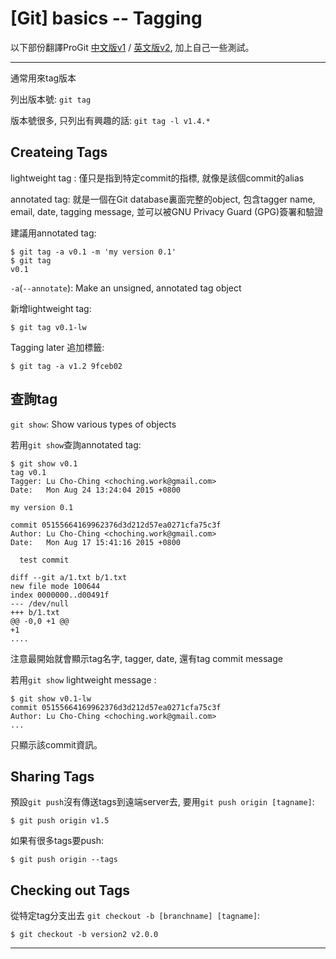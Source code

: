 # [Git] basics -- Tagging

以下部份翻譯ProGit [中文版v1](https://git-scm.com/book/zh-tw/v1/%E9%96%8B%E5%A7%8B) / [英文版v2](https://git-scm.com/book/en/v2), 加上自己一些測試。

-----------

通常用來tag版本 

列出版本號: `git tag`

版本號很多, 只列出有興趣的話: `git tag -l v1.4.*`

## Createing Tags

lightweight tag : 僅只是指到特定commit的指標, 就像是該個commit的alias

annotated tag: 就是一個在Git database裏面完整的object, 包含tagger name, email, date, tagging message, 並可以被GNU Privacy Guard (GPG)簽署和驗證 

建議用annotated tag: 

```
$ git tag -a v0.1 -m 'my version 0.1'
$ git tag
v0.1
```

`-a`(`--annotate`): Make an unsigned, annotated tag object

新增lightweight tag: 

```
$ git tag v0.1-lw
```

Tagging later 追加標籤:

```
$ git tag -a v1.2 9fceb02
```


## 查詢tag

`git show`: Show various types of objects

若用`git show`查詢annotated tag: 

```
$ git show v0.1
tag v0.1
Tagger: Lu Cho-Ching <choching.work@gmail.com>
Date:   Mon Aug 24 13:24:04 2015 +0800

my version 0.1

commit 05155664169962376d3d212d57ea0271cfa75c3f
Author: Lu Cho-Ching <choching.work@gmail.com>
Date:   Mon Aug 17 15:41:16 2015 +0800

  test commit

diff --git a/1.txt b/1.txt
new file mode 100644
index 0000000..d00491f
--- /dev/null
+++ b/1.txt
@@ -0,0 +1 @@
+1
....
```

注意最開始就會顯示tag名字, tagger, date, 還有tag commit message 

若用`git show` lightweight message : 

```
$ git show v0.1-lw
commit 05155664169962376d3d212d57ea0271cfa75c3f
Author: Lu Cho-Ching <choching.work@gmail.com>
...
```

只顯示該commit資訊。

## Sharing Tags

預設`git push`沒有傳送tags到遠端server去, 要用`git push origin [tagname]`:

```
$ git push origin v1.5
```

如果有很多tags要push: 

```
$ git push origin --tags
```

## Checking out Tags 

從特定tag分支出去 `git checkout -b [branchname] [tagname]`:

```
$ git checkout -b version2 v2.0.0
```

-----------

